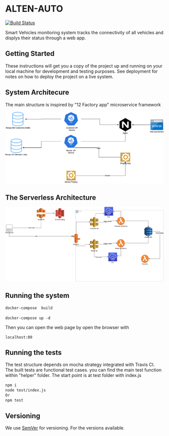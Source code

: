 # ALTEN-AUTO
[![Build Status](https://travis-ci.com/abdelrahman-mustafa/ALTEN-AUTO.svg?branch=master)](https://travis-ci.com/abdelrahman-mustafa/ALTEN-AUTO)

Smart Vehicles monitoring system tracks the connectivity of all vehicles and displys their status through a web app.
## Getting Started

These instructions will get you a copy of the project up and running on your local machine for development and testing purposes. See deployment for notes on how to deploy the project on a live system.




## System Architecure 
The main structure is inspired by "12 Factory app" microservice framework 

![Services Architecture](/structure/Alten-Veh.png)


## The Serverless Architecture 

![Cloud Architecture](/structure/ALten-Serv.png)

## Running the system


```
docker-compose  build 

docker-compose up -d 
```
Then you can open the web page by open the browser with 

```
localhost:80 
```

## Running the tests

The test structure depends on mocha strategy integrated with Travis CI. The built tests are functional test cases. you can find the main test function within "helper" folder. 
The start point is at test folder with index.js 

```
npm i 
node test/index.js
Or 
npm test
```

## Versioning

We use [SemVer](http://semver.org/) for versioning. For the versions available.

